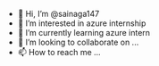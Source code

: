 - 👋 Hi, I’m @sainaga147
- 👀 I’m interested in azure internship 
- 🌱 I’m currently learning azure intern
- 💞️ I’m looking to collaborate on ...
- 📫 How to reach me ...

<!---
sainaga147/sainaga147 is a ✨ special ✨ repository because its `README.md` (this file) appears on your GitHub profile.
You can click the Preview link to take a look at your changes.
--->
